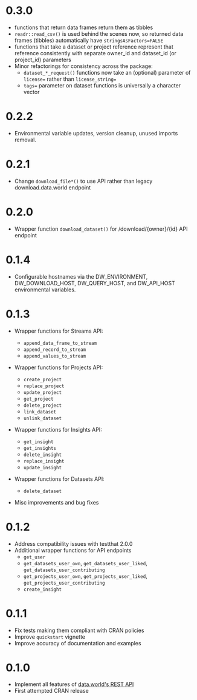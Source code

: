 # 0.3.0

* functions that return data frames return them as tibbles
* `readr::read_csv()` is used behind the scenes now, so returned data frames (tibbles)
  automatically have `stringsAsFactors=FALSE`
* functions that take a dataset or project reference represent that reference consistently
  with separate owner_id and dataset_id (or project_id) parameters
* Minor refactorings for consistency across the package:
  * `dataset_*_request()` functions now take an (optional) parameter of `license=` rather than `license_string=`
  * `tags=` parameter on dataset functions is universally a character vector

# 0.2.2

* Environmental variable updates, version cleanup, unused imports removal.

# 0.2.1

* Change `download_file*()` to use API rather than legacy download.data.world endpoint

# 0.2.0

* Wrapper function `download_dataset()` for /download/{owner}/{id} API endpoint

# 0.1.4

* Configurable hostnames via the DW_ENVIRONMENT, DW_DOWNLOAD_HOST, DW_QUERY_HOST, and DW_API_HOST environmental variables.

# 0.1.3

* Wrapper functions for Streams API:
  * `append_data_frame_to_stream`
  * `append_record_to_stream`
  * `append_values_to_stream`

* Wrapper functions for Projects API:
  * `create_project`
  * `replace_project`
  * `update_project`
  * `get_project`
  * `delete_project`
  * `link_dataset`
  * `unlink_dataset`

* Wrapper functions for Insights API:
  * `get_insight`
  * `get_insights`
  * `delete_insight`
  * `replace_insight`
  * `update_insight`

* Wrapper functions for Datasets API:
  * `delete_dataset`

* Misc improvements and bug fixes

# 0.1.2

* Address compatibility issues with testthat 2.0.0
* Additional wrapper functions for API endpoints
  * `get_user`
  * `get_datasets_user_own`, `get_datasets_user_liked`, `get_datasets_user_contributing`
  * `get_projects_user_own`, `get_projects_user_liked`, `get_projects_user_contributing`
  * `create_insight`

# 0.1.1

* Fix tests making them compliant with CRAN policies
* Improve `quickstart` vignette
* Improve accuracy of documentation and examples

# 0.1.0

* Implement all features of [data.world's REST API](https://docs.data.world/documentation/api)
* First attempted CRAN release

